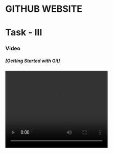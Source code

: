 # GITHUB WEBSITE

# Task - III
<h3> Video </h3>

<h5> [Getting Started with Git] </h5>
 <video width="320" height="240" controls autoplay>
        <source src="Practice Video.mp4" vieo="web/mov">
      </video>
 
